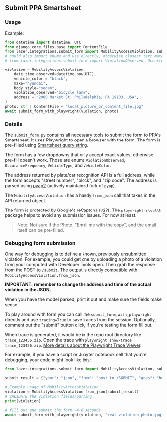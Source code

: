 ## Submit PPA Smartsheet

### Usage
Example:
```python
from datetime import datetime, UTC
from django.core.files.base import ContentFile
from lazer.integrations.submit_form import MobilityAccessViolation, submit_form_with_playwright
# could also import enums and use directly, otherwise closest text match is selected
# from lazer.integrations.submit_form import ViolationObserved, OccurrenceFrequency, VehicleType, VehicleColor

violation = MobilityAccessViolation(
    date_time_observed=datetime.now(UTC),
    vehicle_color = "black",
    make="hyundai",
    body_style="sedan",
    violation_observed="bicycle lane",
    address = "2000 Market St, Philadelphia, PA 19103, USA",
)
photo: str | ContentFile = "local_picture_or_content_file.jpg"
await submit_form_with_playwright(violation, photo)
```

### Details

The `submit_form.py` contains all necessary tools to submit the form to PPA's Smartsheet. It uses Playwright to open a browser with the form.
The form is pre-filled using [Smartsheet query string](https://help.smartsheet.com/articles/2478871-url-query-string-form-default-values).

The form has a few dropdowns that only accept exact values, otherwise pre-fill doesn't work. Those are enums `ViolationObserved`, `OccuranceFrequency`, `VehicleType`, and `VehicleColor`.

The address returned by plate/car recognition API is a full address, while the form accepts "street number", "block", and "zip code". The address is parsed using [pyap2](https://pypi.org/project/pyap2/) (actively maintained fork of `pyap`).

The `MobilityAccessViolation` has a handy `from_json` call that takes in the API returned object.

The form is protected by Google's reCaptcha (v2?). The `playwright-stealth` package helps to avoid any submission issues. For now at least.

> Note: Not sure if the Photo, "Email me with the copy", and the email itself can be pre-filled.

### Debugging form submission

One way for debugging is to define a known, previously unsubmitted violation. For example, you could get one by uploading a photo of a violation from your computed with Developer Tools open.
Then grab the response from the POST to `/submit`. The output is directly compatible with `MobilityAccessViolation.from_json`.

**IMPORTANT: remember to change the address and time of the actual violation in the JSON.**

When you have the model parsed, print it out and make sure the fields make sense.

To play around with form you can call the `submit_form_with_playwright` directly and use `tracing=True` to save traces from the session. Optionally, comment out the "submit" button click, if you're testing the form fill out.

When trace is generated, it would be in the repo root directory like `trace_123456.zip`. Open the trace with `playwright show-trace trace_123456.zip`. [More details about the Playwright Trace Viewer](https://playwright.dev/python/docs/trace-viewer).

For example, if you have a script or Jupyter notebook cell that you're debugging, your code might look like this:

```python
from lazer.integrations.submit_form import MobilityAccessViolation, submit_form_with_playwright

submit_result = {"your": "json", "from": "post to /SUBMIT", "goes": "here"}

# Example usage of MobilityAccessViolation
violation = MobilityAccessViolation.from_json(submit_result)
# VALIDATE the violation fields/parsing
print(violation)

# fill out and submit the form ~4-6 seconds
await submit_form_with_playwright(violation, "real_violation_photo.jpg", "email_is_optional@email.com", tracing=True)
```
